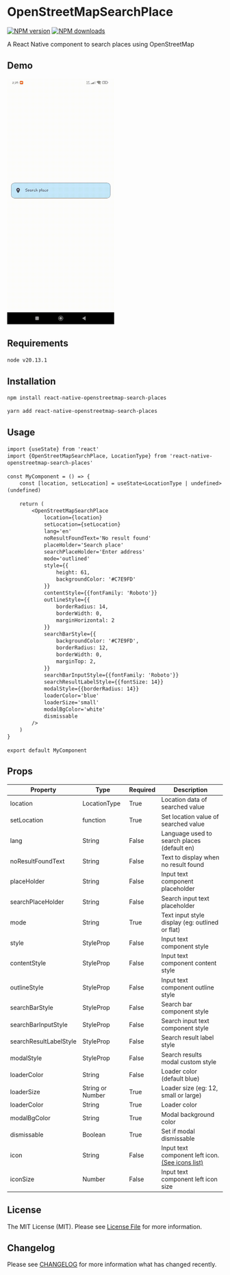 # OpenStreetMapSearchPlace
[![NPM version](https://img.shields.io/npm/v/react-native-openstreetmap-search-places.svg?style=flat)](https://www.npmjs.com/package/react-native-openstreetmap-search-places) 
[![NPM downloads](https://img.shields.io/npm/dm/react-native-openstreetmap-search-places.svg?style=flat)](https://npmjs.org/package/react-native-openstreetmap-search-places) 

A React Native component to search places using OpenStreetMap

## Demo

<img src="./Screenrecorder-2024-05-18-14-29-50-492.gif" width="250">

## Requirements
```bash
node v20.13.1
```

## Installation
```bash
npm install react-native-openstreetmap-search-places
```
```bash
yarn add react-native-openstreetmap-search-places
```

## Usage

```tsx
import {useState} from 'react'
import {OpenStreetMapSearchPlace, LocationType} from 'react-native-openstreetmap-search-places'

const MyComponent = () => {
    const [location, setLocation] = useState<LocationType | undefined>(undefined)

    return (
        <OpenStreetMapSearchPlace
            location={location}
            setLocation={setLocation}
            lang='en'
            noResultFoundText='No result found'
            placeHolder='Search place'
            searchPlaceHolder='Enter address'
            mode='outlined'
            style={{
                height: 61, 
                backgroundColor: '#C7E9FD'
            }}
            contentStyle={{fontFamily: 'Roboto'}}
            outlineStyle={{
                borderRadius: 14, 
                borderWidth: 0, 
                marginHorizontal: 2
            }}
            searchBarStyle={{
                backgroundColor: '#C7E9FD',
                borderRadius: 12,
                borderWidth: 0,
                marginTop: 2,
            }}
            searchBarInputStyle={{fontFamily: 'Roboto'}}
            searchResultLabelStyle={{fontSize: 14}}
            modalStyle={{borderRadius: 14}}
            loaderColor='blue'
            loaderSize='small'
            modalBgColor='white'
            dismissable
        />
    )
}

export default MyComponent
```

## Props

| Property               | Type                 | Required | Description                                                                                                          |
|------------------------|----------------------|----------|----------------------------------------------------------------------------------------------------------------------|
| location               | LocationType         | True     | Location data of searched value                                                                                      |
| setLocation            | function             | True     | Set location value of searched value                                                                                 |
| lang                   | String               | False    | Language used to search places (default en)                                                                          |
| noResultFoundText      | String               | False    | Text to display when no result found                                                                                 |
| placeHolder            | String               | False    | Input text component placeholder                                                                                     |
| searchPlaceHolder      | String               | False    | Search input text placeholder                                                                                        |
| mode                   | String               | True     | Text input style display (eg: outlined or flat)                                                                      |
| style                  | StyleProp<TextStyle> | False    | Input text component style                                                                                           |
| contentStyle           | StyleProp<TextStyle> | False    | Input text component content style                                                                                   |
| outlineStyle           | StyleProp<ViewStyle> | False    | Input text component outline style                                                                                   |
| searchBarStyle         | StyleProp<TextStyle> | False    | Search bar component style                                                                                           |
| searchBarInputStyle    | StyleProp<TextStyle> | False    | Search input text component style                                                                                    |
| searchResultLabelStyle | StyleProp<TextStyle> | False    | Search result label style                                                                                            |
| modalStyle             | StyleProp<ViewStyle> | False    | Search results modal custom style                                                                                    |
| loaderColor            | String               | False    | Loader color (default blue)                                                                                          |
| loaderSize             | String or Number     | True     | Loader size (eg: 12, small or large)                                                                                 |
| loaderColor            | String               | True     | Loader color                                                                                                         |
| modalBgColor           | String               | True     | Modal background color                                                                                               |
| dismissable            | Boolean              | True     | Set if modal dismissable                                                                                             |
| icon                   | String               | False    | Input text component left icon. [(See icons list)](https://callstack.github.io/react-native-paper/docs/guides/icons) |
| iconSize               | Number               | False    | Input text component left icon size                                                                                  |

## License

The MIT License (MIT). Please see [License File](LICENSE.md) for more information.

## Changelog

Please see [CHANGELOG](CHANGELOG.md) for more information what has changed recently.
